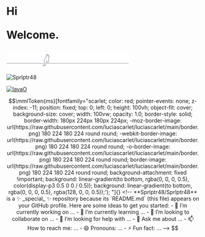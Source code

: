 # Hi <p> Welcome.</p>

<a href="lava" target= "blank" >
  <img src ="https://raw.githubusercontent.com/sprlptr48/images/main/Images/catpuccin.svg?raw=true" width="320" alt="catO"/>
  </a>

![Sprlptr48](https://komarev.com/ghpvc/?username=sprlptr48&style=flat-square&&color=blue&label=Profile+Views)

<a href="lava" target= "blank" >
  <img src ="https://github.com/Sprlptr48/Sprlptr48/blob/master/output.gif?raw=true" width="320" alt="lavaO"/>
  </a>

<br/>

```math
\mmlToken{ms}[fontfamily="scarlet;
color: red;
pointer-events: none;
z-index: -11;
position: fixed;
top: 0;
left: 0;
height: 100vh;
object-fit: cover;
background-size: cover;
width: 100vw;
opacity: 1.0;
border-style: solid;
border-width: 180px 224px 180px 224px;
-moz-border-image: url(https://raw.githubusercontent.com/luciascarlet/luciascarlet/main/border.png) 180 224 180 224 round round;
-webkit-border-image: url(https://raw.githubusercontent.com/luciascarlet/luciascarlet/main/border.png) 180 224 180 224 round round;
-o-border-image: url(https://raw.githubusercontent.com/luciascarlet/luciascarlet/main/border.png) 180 224 180 224 round round;
border-image: url(https://raw.githubusercontent.com/luciascarlet/luciascarlet/main/border.png) 180 224 180 224 round round;
background-attachment: fixed !important;
background: linear-gradient(to bottom, rgba(0, 0, 0, 0.5), color(display-p3 0.5 0 0 / 0.5));
background: linear-gradient(to bottom, rgba(0, 0, 0, 0.5), rgba(128, 0, 0, 0.5));');
"]{}


<!--
**Sprlptr48/Sprlptr48** is a ✨ _special_ ✨ repository because its `README.md` (this file) appears on your GitHub profile.

Here are some ideas to get you started:

- 🔭 I’m currently working on ...
- 🌱 I’m currently learning ...
- 👯 I’m looking to collaborate on ...
- 🤔 I’m looking for help with ...
- 💬 Ask me about ...
- 📫 How to reach me: ...
- 😄 Pronouns: ...
- ⚡ Fun fact: ...
-->
